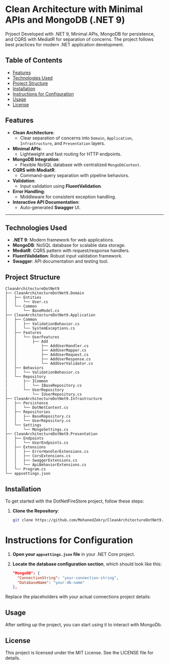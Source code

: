 # Clean Architecture with Minimal APIs and MongoDB (.NET 9)
 Prjoect Developed with .NET 9, Minimal APIs, MongoDB for persistence, and CQRS with MediatR for separation of concerns. The project follows best practices for modern .NET application development.

## Table of Contents
- [Features](#features)
- [Technologies Used](#technologies-used)
- [Project Structure](#project-structure)
- [Installation](#installation)
- [Instructions for Configuration](#instructions-for-configuration)
- [Usage](#usage)
- [License](#license)

## Features

- **Clean Architecture**:
  - Clear separation of concerns into `Domain`, `Application`, `Infrastructure`, and `Presentation` layers.
- **Minimal APIs**:
  - Lightweight and fast routing for HTTP endpoints.
- **MongoDB Integration**:
  - Flexible NoSQL database with centralized `MongoDbContext`.
- **CQRS with MediatR**:
  - Command-query separation with pipeline behaviors.
- **Validation**:
  - Input validation using **FluentValidation**.
- **Error Handling**:
  - Middleware for consistent exception handling.
- **Interactive API Documentation**:
  - Auto-generated **Swagger** UI.

---

## Technologies Used

- **.NET 9**: Modern framework for web applications.
- **MongoDB**: NoSQL database for scalable data storage.
- **MediatR**: CQRS pattern with request/response handlers.
- **FluentValidation**: Robust input validation framework.
- **Swagger**: API documentation and testing tool.

## Project Structure

```plaintext
CleanArchitectureDotNet9
├── CleanArchitectureDotNet9.Domain
│   ├── Entities
│   │   └── User.cs
│   └── Common
│       └── BaseModel.cs
├── CleanArchitectureDotNet9.Application
│   ├── Common
│   │   ├── ValidationBehavior.cs
│   │   └── SystemExceptions.cs
│   ├── Features
│   │   └── UserFeatures
│   │       ├── Add
│   │           ├── AddUserHandler.cs
│   │           ├── AddUserMapper.cs
│   │           ├── AddUserRequest.cs
│   │           ├── AddUserResponse.cs
│   │           └── AddUserValidator.cs
│   ├── Behaviors
│   │   └── ValidationBehavior.cs
│   └── Repository
|       ├── ICommon
│       │   └── IBaseRepository.cs
|       └── UserRepository
│           └── IUserRepository.cs
├── CleanArchitectureDotNet9.Infrastructure
│   ├── Persistence
│   │   └── DotNetContext.cs
│   ├── Repositories
│   │   ├── BaseRepository.cs
│   │   └── UserRepository.cs
│   └── Settings
│       └── MongoSettings.cs
├── CleanArchitectureDotNet9.Presentation
│   ├── Endpoints
│   │   └── UserEndpoints.cs
│   ├── Extensions
│   │   ├── ErrorHandlerExtensions.cs
│   │   ├── CorsExtensions.cs
│   │   ├── SwaggerExtensions.cs
│   │   └── ApiBehaviorExtensions.cs
│   └── Program.cs
└── appsettings.json
```

## Installation
To get started with the DotNetFireStore project, follow these steps:

1. **Clone the Repository**:
   ```bash
   git clone https://github.com/MohanedZekry/CleanArchitectureDotNet9.git

# Instructions for Configuration

1. **Open your `appsettings.json` file** in your .NET Core project.

2. **Locate the database configuration section**, which should look like this:

   ```json
   "MongoDB": {
     "ConnectionString": "your-connection-string",
     "DatabaseName": "your-db-name"
   },
   
Replace the placeholders with your actual connections project details:

## Usage
After setting up the project, you can start using it to interact with MongoDb.

## License
This project is licensed under the MIT License. See the LICENSE file for details.
